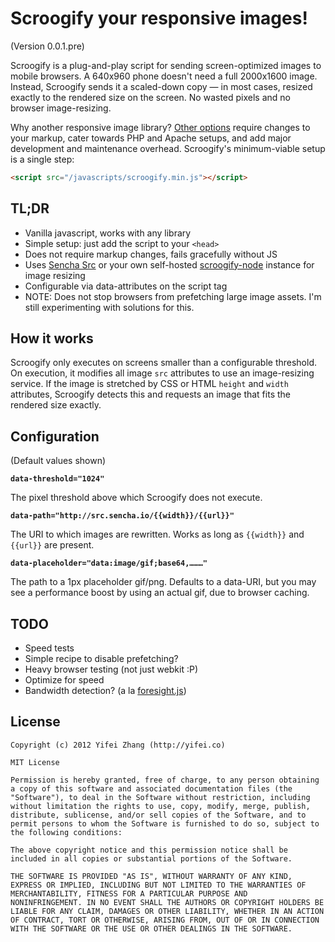 # Scroogify your responsive images!

(Version 0.0.1.pre)

Scroogify is a plug-and-play script for sending screen-optimized images to mobile browsers. A 640x960 phone doesn't need a full 2000x1600 image. Instead, Scroogify sends it a scaled-down copy &mdash; in most cases, resized exactly to the rendered size on the screen. No wasted pixels and no browser image-resizing.

Why another responsive image library? [Other options](https://docs.google.com/spreadsheet/ccc?key=0Al0lI17fOl9DdDgxTFVoRzFpV3VCdHk2NTBmdVI2OXc#gid=0) require changes to your markup, cater towards PHP and Apache setups, and add major development and maintenance overhead. Scroogify's minimum-viable setup is a single step:

```html
<script src="/javascripts/scroogify.min.js"></script>
```

## TL;DR

* Vanilla javascript, works with any library
* Simple setup: just add the script to your `<head>`
* Does not require markup changes, fails gracefully without JS
* Uses [Sencha Src](http://docs.sencha.io/current/index.html#!/guide/src) or your own self-hosted [scroogify-node](https://github.com/c4milo/scroogify-node) instance for image resizing
* Configurable via data-attributes on the script tag
* NOTE: Does not stop browsers from prefetching large image assets. I'm still experimenting with solutions for this.

## How it works

Scroogify only executes on screens smaller than a configurable threshold. On execution, it modifies all image `src` attributes to use an image-resizing service. If the image is stretched by CSS or HTML `height` and `width` attributes, Scroogify detects this and requests an image that fits the rendered size exactly.

## Configuration

(Default values shown)

**`data-threshold="1024"`**

The pixel threshold above which Scroogify does not execute.

**`data-path="http://src.sencha.io/{{width}}/{{url}}"`**

The URI to which images are rewritten. Works as long as `{{width}}` and `{{url}}` are present.

**`data-placeholder="data:image/gif;base64,………"`**

The path to a 1px placeholder gif/png. Defaults to a data-URI, but you may see a performance boost by using an actual gif, due to browser caching.

## TODO

* Speed tests
* Simple recipe to disable prefetching?
* Heavy browser testing (not just webkit :P)
* Optimize for speed
* Bandwidth detection? (a la [foresight.js](https://github.com/adamdbradley/foresight.js))

## License

    Copyright (c) 2012 Yifei Zhang (http://yifei.co)

    MIT License

    Permission is hereby granted, free of charge, to any person obtaining
    a copy of this software and associated documentation files (the
    "Software"), to deal in the Software without restriction, including
    without limitation the rights to use, copy, modify, merge, publish,
    distribute, sublicense, and/or sell copies of the Software, and to
    permit persons to whom the Software is furnished to do so, subject to
    the following conditions:

    The above copyright notice and this permission notice shall be
    included in all copies or substantial portions of the Software.

    THE SOFTWARE IS PROVIDED "AS IS", WITHOUT WARRANTY OF ANY KIND,
    EXPRESS OR IMPLIED, INCLUDING BUT NOT LIMITED TO THE WARRANTIES OF
    MERCHANTABILITY, FITNESS FOR A PARTICULAR PURPOSE AND
    NONINFRINGEMENT. IN NO EVENT SHALL THE AUTHORS OR COPYRIGHT HOLDERS BE
    LIABLE FOR ANY CLAIM, DAMAGES OR OTHER LIABILITY, WHETHER IN AN ACTION
    OF CONTRACT, TORT OR OTHERWISE, ARISING FROM, OUT OF OR IN CONNECTION
    WITH THE SOFTWARE OR THE USE OR OTHER DEALINGS IN THE SOFTWARE.
